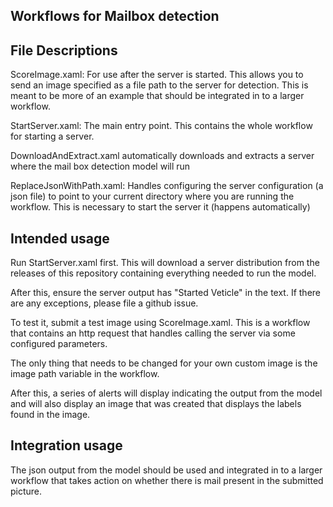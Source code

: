 Workflows for Mailbox detection
-----------------------------------


File Descriptions
----------------------
ScoreImage.xaml: For use after the server is started. This allows you to send an image specified as a file path to 
the server for detection. This is meant to be more of an example that should be integrated in to a larger workflow.

StartServer.xaml: The main entry point. This contains the whole workflow for starting a server.

DownloadAndExtract.xaml automatically downloads and extracts a server where the
mail box detection model will run

ReplaceJsonWithPath.xaml: Handles configuring the server configuration (a json file) to point to your current directory
where you are running the workflow. This is necessary to start the server it (happens automatically)

Intended usage
------------------------------------

Run StartServer.xaml first. This will download a server distribution from the releases
of this repository containing everything needed to run the model.

After this, ensure the server output has "Started Veticle" in the text.
If there are any exceptions, please file a github issue.

To test it, submit a test image using ScoreImage.xaml. This is a workflow that contains
an http request that handles calling the server via some configured parameters.

The only thing that needs to be changed for your own custom image is the image path variable in the workflow.

After this, a series of alerts will display indicating the output from the model and will also display an
image that was created that displays the labels found in the image.


Integration usage
------------------------------

The json output from the model should be used and integrated in to a larger workflow
that takes action on whether there is mail present in the submitted picture.


